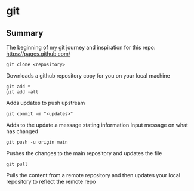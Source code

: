 # git

## Summary
The beginning of my git journey and inspiration for this repo: https://pages.github.com/

```git
git clone <repository>
```
Downloads a github repository copy for you on your local machine

```git
git add *
git add -all
```
Adds updates to push upstream

```git
git commit -m "<updates>"
```
Adds to the update a message stating information
Input message on what has changed

```git
git push -u origin main
```
Pushes the changes to the main repository and updates the file

```git
git pull
```
Pulls the content from a remote repository and then updates your local repository to reflect the remote repo
